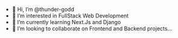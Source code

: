 - 👋 Hi, I’m @thunder-godd
- 👀 I’m interested in FullStack Web Development
- 🌱 I’m currently learning Next.Js and Django 
- 💞️ I’m looking to collaborate on Frontend and Backend projects...
 
<!---
thunder-godd/thunder-godd is a ✨ special ✨ repository because its `README.md` (this file) appears on your GitHub profile.
You can click the Preview link to take a look at your changes.
--->
